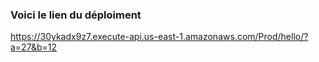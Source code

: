 ### Voici le lien du déploiment 
https://30ykadx9z7.execute-api.us-east-1.amazonaws.com/Prod/hello/?a=27&b=12
